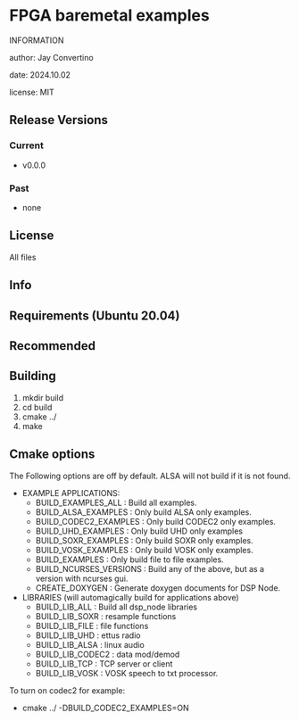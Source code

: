 # FPGA baremetal examples

INFORMATION

author: Jay Convertino  

date: 2024.10.02

license: MIT

## Release Versions
### Current
  - v0.0.0

### Past
  - none

## License
  All files

## Info
  
## Requirements (Ubuntu 20.04)

## Recommended
  
## Building
  1. mkdir build
  2. cd build
  3. cmake ../
  4. make

## Cmake options

The Following options are off by default. ALSA will not build if it is not found.
  * EXAMPLE APPLICATIONS:
    - BUILD_EXAMPLES_ALL : Build all examples.
    - BUILD_ALSA_EXAMPLES : Only build ALSA only examples.
    - BUILD_CODEC2_EXAMPLES : Only build CODEC2 only examples.
    - BUILD_UHD_EXAMPLES : Only build UHD only examples
    - BUILD_SOXR_EXAMPLES : Only build SOXR only examples.
    - BUILD_VOSK_EXAMPLES : Only build VOSK only examples.
    - BUILD_EXAMPLES : Only build file to file examples.
    - BUILD_NCURSES_VERSIONS : Build any of the above, but as a version with ncurses gui.
    - CREATE_DOXYGEN : Generate doxygen documents for DSP Node.
  * LIBRARIES (will automagically build for applications above)
    - BUILD_LIB_ALL : Build all dsp_node libraries
    - BUILD_LIB_SOXR : resample functions
    - BUILD_LIB_FILE : file functions
    - BUILD_LIB_UHD  : ettus radio
    - BUILD_LIB_ALSA : linux audio
    - BUILD_LIB_CODEC2 : data mod/demod
    - BUILD_LIB_TCP : TCP server or client
    - BUILD_LIB_VOSK : VOSK speech to txt processor.

To turn on codec2 for example:
  - cmake ../ -DBUILD_CODEC2_EXAMPLES=ON
